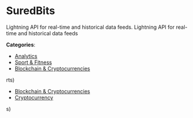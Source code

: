 # SuredBits


Lightning API for real-time and historical data feeds. Lightning API for real-time and historical data feeds



**Categories**:
- [Analytics](https://github.com/apis-list/apis-list#analytics)
- [Sport & Fitness](https://github.com/apis-list/apis-list#sport-and-fitness)
- [Blockchain & Cryptocurrencies](https://github.com/apis-list/apis-list#blockchain-and-cryptocurrencies)



rts)
- [Blockchain & Cryptocurrencies](https://github.com/apis-list/apis-list#blockchain-and-cryptocurrencies)
- [Cryptocurrency](https://github.com/apis-list/apis-list#cryptocurrency)



s)



